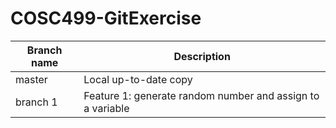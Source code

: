 # COSC499-GitExercise

Branch name | Description
------------ | ------------- 
master | Local up-to-date copy
branch 1 | Feature 1: generate random number and assign to a variable
